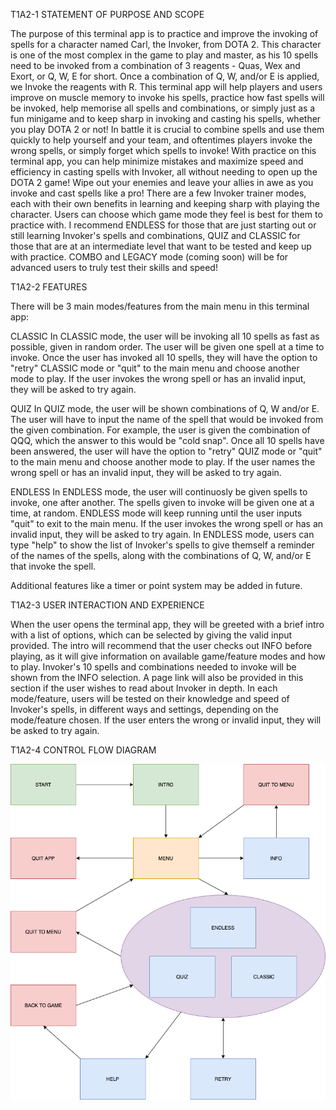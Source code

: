 T1A2-1 STATEMENT OF PURPOSE AND SCOPE

The purpose of this terminal app is to practice and improve the invoking of spells for a character named Carl, the Invoker, from DOTA 2. This character is one of the most complex in the game to play and master, as his 10 spells need to be invoked from a combination of 3 reagents - Quas, Wex and Exort, or Q, W, E for short. Once a combination of Q, W, and/or E is applied, we Invoke the reagents with R.
This terminal app will help players and users improve on muscle memory to invoke his spells, practice how fast spells will be invoked, help memorise all spells and combinations, or simply just as a fun minigame and to keep sharp in invoking and casting his spells, whether you play DOTA 2 or not! In battle it is crucial to combine spells and use them quickly to help yourself and your team, and oftentimes players invoke the wrong spells, or simply forget which spells to invoke! With practice on this terminal app, you can help minimize mistakes and maximize speed and efficiency in casting spells with Invoker, all without needing to open up the DOTA 2 game! Wipe out your enemies and leave your allies in awe as you invoke and cast spells like a pro! There are a few Invoker trainer modes, each with their own benefits in learning and keeping sharp with playing the character. Users can choose which game mode they feel is best for them to practice with. I recommend ENDLESS for those that are just starting out or still learning Invoker's spells and combinations, QUIZ and CLASSIC for those that are at an intermediate level that want to be tested and keep up with practice. COMBO and LEGACY mode (coming soon) will be for advanced users to truly test their skills and speed!


T1A2-2 FEATURES

There will be 3 main modes/features from the main menu in this terminal app:

CLASSIC
In CLASSIC mode, the user will be invoking all 10 spells as fast as possible, given in random order. The user will be given one spell at a time to invoke. Once the user has invoked all 10 spells, they will have the option to "retry" CLASSIC mode or "quit" to the main menu and choose another mode to play. If the user invokes the wrong spell or has an invalid input, they will be asked to try again. 

QUIZ
In QUIZ mode, the user will be shown combinations of Q, W and/or E. The user will have to input the name of the spell that would be invoked from the given combination. For example, the user is given the combination of QQQ, which the answer to this would be "cold snap". Once all 10 spells have been answered, the user will have the option to "retry" QUIZ mode or "quit" to the main menu and choose another mode to play. If the user names the wrong spell or has an invalid input, they will be asked to try again. 

ENDLESS
In ENDLESS mode, the user will continuosly be given spells to invoke, one after another. The spells given to invoke will be given one at a time, at random. ENDLESS mode will keep running until the user inputs "quit" to exit to the main menu. If the user invokes the wrong spell or has an invalid input, they will be asked to try again. In ENDLESS mode, users can type "help" to show the list of Invoker's spells to give themself a reminder of the names of the spells, along with the combinations of Q, W, and/or E that invoke the spell.

Additional features like a timer or point system may be added in future.


T1A2-3 USER INTERACTION AND EXPERIENCE

When the user opens the terminal app, they will be greeted with a brief intro with a list of options, which can be selected by giving the valid input provided. The intro will recommend that the user checks out INFO before playing, as it will give information on available game/feature modes and how to play. Invoker's 10 spells and combinations needed to invoke will be shown from the INFO selection. A page link will also be provided in this section if the user wishes to read about Invoker in depth. In each mode/feature, users will be tested on their knowledge and speed of Invoker's spells, in different ways and settings, depending on the mode/feature chosen. If the user enters the wrong or invalid input, they will be asked to try again.


T1A2-4 CONTROL FLOW DIAGRAM

![Image description](./docs/NewControlFlowDiagram.png)